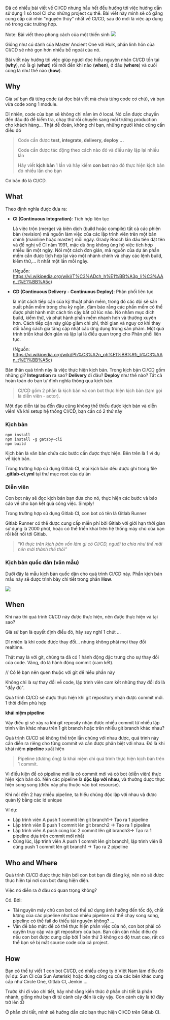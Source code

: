 Đã có nhiều bài viết về CI/CD nhưng hầu hết đều hướng tới việc hướng dẫn sử dụng 1 số tool CI cho những project cụ thể. Bài viết này mình sẽ cố gắng cung cấp cái nhìn "nguyên thủy" nhất về CI/CD, sau đó mới là việc áp dụng nó trong các trường hợp.


Note: Bài viết theo phong cách của một thiền sinh
![](https://images.viblo.asia/8ee38cbb-6201-4437-b584-dd7ceb4ad84d.jpg)

Giống như cú đánh của Master Ancient One với Hulk, phần linh hồn của CI/CD sẽ nhỏ gọn hơn nhiều bề ngoài của nó. 

Bài viết này hướng tới việc giúp người đọc hiểu nguyên nhân CI/CD tồn tại (**why**), nó là gì (**what**) rồi mới đến khi nào (**when**), ở đâu (**where**) và cuối cùng là như thế nào (**how**).

## Why

Giả sử bạn đã từng code (ai đọc bài viết mà chưa từng code cơ chứ), và bạn vừa code xong 1 module.

Dĩ nhiên, code của bạn sẽ không chỉ nằm im ở local. Nó cần được chuyển đến đâu đó để kiểm tra, chạy thử rồi chuyển sang môi trường production cho khách hàng... Thật dễ đoán, không chỉ bạn, những người khác cũng cần điều đó

> Code cần được **test, integrate, delivery, deploy ...**
> 
> Code cần được tác động theo cách nào đó và điều này lặp lại nhiều lần
> 
> Hãy viết **kịch bản** 1 lần và hãy kiếm **con bot** nào đó thực hiện kịch bản đó nhiều lần cho bạn

Cơ bản đó là CI/CD.

## What
Theo định nghĩa được đưa ra: 

- **CI (Continuous Integration)**:  Tích hợp liên tục

  Là việc trộn (merge) và biên dịch (build hoặc compile) tất cả các phiên bản (revision) mã nguồn làm việc của các lập trình viên trên một bản chính (mainline hoặc master) mỗi ngày. Grady Booch lần đầu tiên đặt tên và đề nghị về CI năm 1991, mặc dù ông không ủng hộ việc tích hợp nhiều lần một ngày. Nói một cách đơn giản, mã nguồn của dự án phần mềm cần được tích hợp lại vào một nhánh chính và chạy các lệnh build, kiểm thử,... ít nhất một lần mỗi ngày.

  (Nguồn: https://vi.wikipedia.org/wiki/T%C3%ADch_h%E1%BB%A3p_li%C3%AAn_t%E1%BB%A5c)

- **CD (Continuous Delivery - Continuous Deploy)**:  Phân phối liên tục

  là một cách tiếp cận của kỹ thuật phần mềm, trong đó các đội sẽ sản xuất phần mềm trong chu kỳ ngắn, đảm bảo rằng các phần mềm có thể được phát hành một cách tin cậy bất cứ lúc nào. Nó nhằm mục đích build, kiểm thử, và phát hành phần mềm nhanh hơn và thường xuyên hơn. Cách tiếp cận này giúp giảm chi phí, thời gian và nguy cơ khi thay đổi bằng cách gia tăng cập nhật các ứng dụng trong sản phảm. Một quá trình triển khai đơn giản và lặp lại là điều quan trọng cho Phân phối liên tục.

  (Nguồn: https://vi.wikipedia.org/wiki/Ph%C3%A2n_ph%E1%BB%91i_li%C3%AAn_t%E1%BB%A5c)
  
  
Bản thân quá trình này là việc thực hiện kịch bản. Trong kịch bản CI/CD gồm những gì? **Integration** ra sao? **Delivery** đi đâu? **Deploy** như thế nào? Tất cả hoàn toàn do bạn tự định nghĩa thông qua kịch bản. 
  
  > CI/CD gồm 2 phần là kịch bản và con bot thực hiện kịch bản (tạm gọi là diễn viên - actor). 

Một đạo diễn tài ba đến đâu cũng không thể thiếu được kịch bản và diễn viên! Và khi setup hệ thống CI/CD, bạn cần có 2 thứ này

### Kịch bản 

```
npm install
npm install -g gatsby-cli
npm build
```

Kịch bản là văn bản chứa các bước cần được thực hiện. Bên trên là 1 ví dụ về kịch bản.

Trong trường hợp sử dụng Gitlab CI, mọi kịch bản đều được ghi trong file **.gitlab-ci.yml**  tại thư mục root của dự án



### Diễn viên

Con bot này sẽ đọc kịch bản bạn đưa cho nó, thực hiện các bước và báo cáo về cho bạn kết quả công việc. Simply!

Trong trường hợp sử dụng Gitlab CI, con bot có tên là Gitlab Runner

Gitlab Runner có thể được cung cấp miễn phí bởi Gitlab với giới hạn thời gian sử dụng là 2000 phút, hoặc có thể triển khai trên hệ thống máy chủ của bạn rồi kết nối tới Gitlab.


> “*Kì thực trên kịch bản vốn làm gì có CI/CD, người ta chia như thế mãi nên mới thành thế thôi”*

  

  ### Kịch bản quốc dân (văn mẫu)

  Dưới đây là mẫu kịch bản quốc dân cho quá trình CI/CD này. Phần kịch bản mẫu này sẽ được trình bày chi tiết trong phần **How**.

![](https://images.viblo.asia/ad702b51-b274-4150-9360-60b0dc69caba.png)



## When

Khi nào thì quá trình CI/CD này được thực hiện, nên được thực hiện và tại sao?

Giả sử bạn là quyết định điều đó, hãy suy nghĩ 1 chút ... 

Dĩ nhiên là khi code được thay đổi... nhưng không phải mọi thay đổi realtime. 



Thật may là với git, chúng ta đã có 1 hành động đặc trưng cho sự thay đổi của code. Vâng, đó là hành động commit (cam kết). 

// Có lẽ bạn nên quen thuộc với git để hiểu phần này

Không chỉ là sự thay đổi về code, lập trình viên cam kết những thay đổi đó là "đầy đủ". 



Quá trình CI/CD sẽ được thực hiện khi git repository nhận được commit mới. 1 thời điểm phù hợp



**khái niệm pipeline**

Vậy điều gì sẽ xảy ra khi git reposity nhận được nhiều commit từ nhiều lập trình viên khác nhau trên 1 git branch hoặc trên nhiều git branch khác nhau?

Quá trình CI/CD sẽ không thể trộn lẫn chúng với nhau được, quá trình này cần diễn ra riêng cho từng commit và cần được phân biệt với nhau. Đó là khi khái niệm **pipeline** xuất hiện



> Pipeline (đường ống) là khái niệm chỉ quá trình thực hiện kịch bản trên 1 commit.



Vì điều kiện để có pipeline mới là có commit mới và có bot (diễn viên) thực hiện kịch bản đó. Nên các pipeline là **độc lập với nhau**, và thường được thực hiện song song (điều này phụ thuộc vào bot resourse). 

Khi nói đến 2 hay nhiều pipeline, ta hiểu chúng độc lập với nhau và được quản lý bằng các id unique

Ví dụ: 

- Lập trình viên A push 1 commit lên git branch1-> Tạo ra 1 pipeline
- Lập trình viên B push 1 commit lên git branch2 -> Tạo ra 1 pipeline
- Lập trình viên A push cùng lúc 2 commit lên git branch3-> Tạo ra 1 pipeline dựa trên commit mới nhất
- Cùng lúc, lập trình viên A push 1 commit lên git branch1, lập trình viên B cũng push 1 commit lên git branch1 -> Tạo ra 2 pipeline

 

## Who and Where

Quá trình CI/CD được thực hiện bởi con bot bạn đã đăng ký, nên nó sẽ được thực hiện tại nơi con bot đang hiện diện. 

Việc nó diễn ra ở đâu có quan trọng không? 

Có. Bởi:

- Tài nguyên máy chủ con bot có thể sử dụng ảnh hưởng đến tốc độ, chất lượng của các pipeline như bao nhiêu pipeline có thể chạy song song, pipeline có thể fail do thiếu tài nguyên không? ...
- Vấn đề bảo mật: để có thể thực hiện phần việc của nó, con bot phải có quyền truy cập vào git repository của bạn. Bạn cần cân nhắc điều đó nếu con bot được cung cấp bởi 1 bên thứ 3 không có độ trust cao, rất có thể bạn sẽ bị mất source code của cả project.



## How

Bạn có thể tự viết 1 con bot CI/CD, có nhiều công ty ở Việt Nam làm điều đó (ví dụ: Sun CI của Sun Asterisk) hoặc dùng công cụ của các bên khác cung cấp như Circle One, Gitlab CI, Jenkin ... 

Trước khi đi vào chi tiết, hãy nhớ rằng kiến thức ở phần chi tiết là phân nhánh, giống như bạn đi từ cành cây đến lá cây vậy. Còn cành cây là từ đây trở lên :D 

Ở phần chi tiết, mình sẽ hướng dẫn các bạn thực hiện CI/CD trên Gitlab CI.
